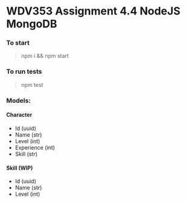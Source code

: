 # WDV353 Assignment 4.4 NodeJS MongoDB

### To start
> npm i && npm start

### To run tests
> npm test


### Models:
#### Character
- Id (uuid)
- Name (str)
- Level (int)
- Experience (int)
- Skill (str)

#### Skill (WIP)
- Id (uuid)
- Name (str)
- Level (int)
